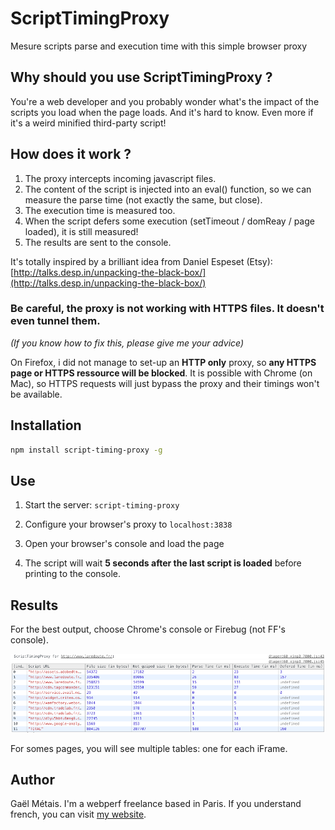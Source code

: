 # ScriptTimingProxy

Mesure scripts parse and execution time with this simple browser proxy


## Why should you use ScriptTimingProxy ?

You're a web developer and you probably wonder what's the impact of the scripts you load when the page loads.
And it's hard to know. Even more if it's a weird minified third-party script!


## How does it work ?

1. The proxy intercepts incoming javascript files.
2. The content of the script is injected into an eval() function, so we can measure the parse time (not exactly the same, but close).
3. The execution time is measured too.
4. When the script defers some execution (setTimeout / domReay / page loaded), it is still measured!
5. The results are sent to the console.

It's totally inspired by a brilliant idea from Daniel Espeset (Etsy): [http://talks.desp.in/unpacking-the-black-box/](http://talks.desp.in/unpacking-the-black-box/)


### Be careful, the proxy is not working with HTTPS files. It doesn't even tunnel them.

*(If you know how to fix this, please give me your advice)*

On Firefox, i did not manage to set-up an **HTTP only** proxy, so **any HTTPS page or HTTPS ressource will be blocked**.
It is possible with Chrome (on Mac), so HTTPS requests will just bypass the proxy and their timings won't be available.


## Installation

```bash
npm install script-timing-proxy -g
```

## Use

1. Start the server: `script-timing-proxy`

2. Configure your browser's proxy to `localhost:3838`

3. Open your browser's console and load the page

4. The script will wait **5 seconds after the last script is loaded** before printing to the console.


## Results

For the best output, choose Chrome's console or Firebug (not FF's console).

![screenshot](doc/screenshot.png)

For somes pages, you will see multiple tables: one for each iFrame.


## Author
Gaël Métais. I'm a webperf freelance based in Paris. If you understand french, you can visit [my website](http://www.gaelmetais.com).
